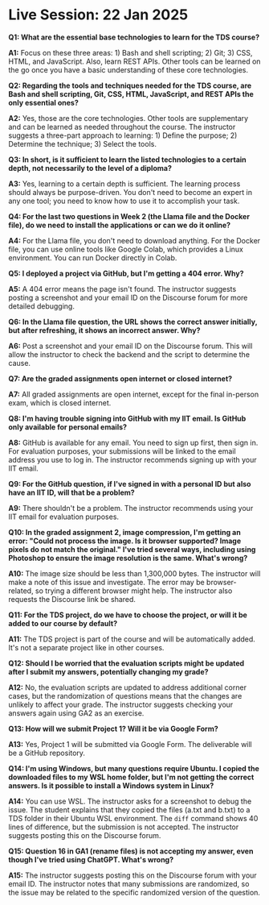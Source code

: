 # Live Session: 22 Jan 2025

[](https://youtu.be/QnLi-C_LiXk)

**Q1: What are the essential base technologies to learn for the TDS course?**

**A1:** Focus on these three areas: 1) Bash and shell scripting; 2) Git; 3) CSS, HTML, and JavaScript. Also, learn REST APIs. Other tools can be learned on the go once you have a basic understanding of these core technologies.

**Q2: Regarding the tools and techniques needed for the TDS course, are Bash and shell scripting, Git, CSS, HTML, JavaScript, and REST APIs the only essential ones?**

**A2:** Yes, those are the core technologies. Other tools are supplementary and can be learned as needed throughout the course. The instructor suggests a three-part approach to learning: 1) Define the purpose; 2) Determine the technique; 3) Select the tools.

**Q3: In short, is it sufficient to learn the listed technologies to a certain depth, not necessarily to the level of a diploma?**

**A3:** Yes, learning to a certain depth is sufficient. The learning process should always be purpose-driven. You don't need to become an expert in any one tool; you need to know how to use it to accomplish your task.

**Q4: For the last two questions in Week 2 (the Llama file and the Docker file), do we need to install the applications or can we do it online?**

**A4:** For the Llama file, you don't need to download anything. For the Docker file, you can use online tools like Google Colab, which provides a Linux environment. You can run Docker directly in Colab.

**Q5: I deployed a project via GitHub, but I'm getting a 404 error. Why?**

**A5:** A 404 error means the page isn't found. The instructor suggests posting a screenshot and your email ID on the Discourse forum for more detailed debugging.

**Q6: In the Llama file question, the URL shows the correct answer initially, but after refreshing, it shows an incorrect answer. Why?**

**A6:** Post a screenshot and your email ID on the Discourse forum. This will allow the instructor to check the backend and the script to determine the cause.

**Q7: Are the graded assignments open internet or closed internet?**

**A7:** All graded assignments are open internet, except for the final in-person exam, which is closed internet.

**Q8: I'm having trouble signing into GitHub with my IIT email. Is GitHub only available for personal emails?**

**A8:** GitHub is available for any email. You need to sign up first, then sign in. For evaluation purposes, your submissions will be linked to the email address you use to log in. The instructor recommends signing up with your IIT email.

**Q9: For the GitHub question, if I've signed in with a personal ID but also have an IIT ID, will that be a problem?**

**A9:** There shouldn't be a problem. The instructor recommends using your IIT email for evaluation purposes.

**Q10: In the graded assignment 2, image compression, I'm getting an error: "Could not process the image. Is it browser supported? Image pixels do not match the original." I've tried several ways, including using Photoshop to ensure the image resolution is the same. What's wrong?**

**A10:** The image size should be less than 1,300,000 bytes. The instructor will make a note of this issue and investigate. The error may be browser-related, so trying a different browser might help. The instructor also requests the Discourse link be shared.

**Q11: For the TDS project, do we have to choose the project, or will it be added to our course by default?**

**A11:** The TDS project is part of the course and will be automatically added. It's not a separate project like in other courses.

**Q12: Should I be worried that the evaluation scripts might be updated after I submit my answers, potentially changing my grade?**

**A12:** No, the evaluation scripts are updated to address additional corner cases, but the randomization of questions means that the changes are unlikely to affect your grade. The instructor suggests checking your answers again using GA2 as an exercise.

**Q13: How will we submit Project 1? Will it be via Google Form?**

**A13:** Yes, Project 1 will be submitted via Google Form. The deliverable will be a GitHub repository.

**Q14: I'm using Windows, but many questions require Ubuntu. I copied the downloaded files to my WSL home folder, but I'm not getting the correct answers. Is it possible to install a Windows system in Linux?**

**A14:** You can use WSL. The instructor asks for a screenshot to debug the issue. The student explains that they copied the files (a.txt and b.txt) to a TDS folder in their Ubuntu WSL environment. The `diff` command shows 40 lines of difference, but the submission is not accepted. The instructor suggests posting this on the Discourse forum.

**Q15: Question 16 in GA1 (rename files) is not accepting my answer, even though I've tried using ChatGPT. What's wrong?**

**A15:** The instructor suggests posting this on the Discourse forum with your email ID. The instructor notes that many submissions are randomized, so the issue may be related to the specific randomized version of the question.